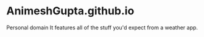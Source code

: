# AnimeshGupta.github.io
Personal domain
It features all of the stuff you'd expect from a weather app. 
